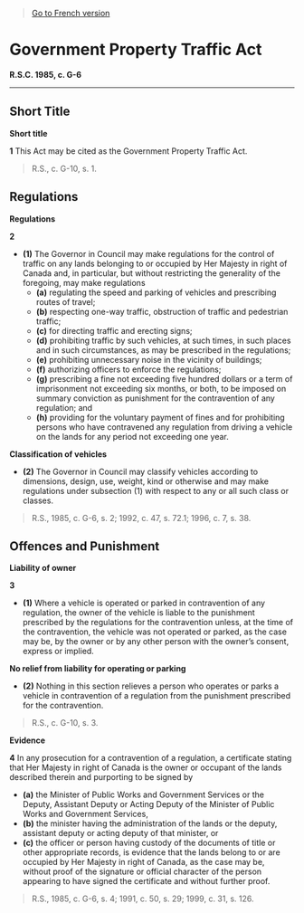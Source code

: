 > [Go to French version](/fr/Lois/Lois%20révisées%20du%20Canada/G/G-6.md)

# Government Property Traffic Act

**R.S.C. 1985, c. G-6**


----------



## Short Title



**Short title**

**1** This Act may be cited as the Government Property Traffic Act.
> R.S., c. G-10, s. 1.





## Regulations



**Regulations**

**2** 

- **(1)** The Governor in Council may make regulations for the control of traffic on any lands belonging to or occupied by Her Majesty in right of Canada and, in particular, but without restricting the generality of the foregoing, may make regulations
	- **(a)** regulating the speed and parking of vehicles and prescribing routes of travel;
	- **(b)** respecting one-way traffic, obstruction of traffic and pedestrian traffic;
	- **(c)** for directing traffic and erecting signs;
	- **(d)** prohibiting traffic by such vehicles, at such times, in such places and in such circumstances, as may be prescribed in the regulations;
	- **(e)** prohibiting unnecessary noise in the vicinity of buildings;
	- **(f)** authorizing officers to enforce the regulations;
	- **(g)** prescribing a fine not exceeding five hundred dollars or a term of imprisonment not exceeding six months, or both, to be imposed on summary conviction as punishment for the contravention of any regulation; and
	- **(h)** providing for the voluntary payment of fines and for prohibiting persons who have contravened any regulation from driving a vehicle on the lands for any period not exceeding one year.

**Classification of vehicles**

- **(2)** The Governor in Council may classify vehicles according to dimensions, design, use, weight, kind or otherwise and may make regulations under subsection (1) with respect to any or all such class or classes.
> R.S., 1985, c. G-6, s. 2; 1992, c. 47, s. 72.1; 1996, c. 7, s. 38.





## Offences and Punishment



**Liability of owner**

**3** 

- **(1)** Where a vehicle is operated or parked in contravention of any regulation, the owner of the vehicle is liable to the punishment prescribed by the regulations for the contravention unless, at the time of the contravention, the vehicle was not operated or parked, as the case may be, by the owner or by any other person with the owner’s consent, express or implied.

**No relief from liability for operating or parking**

- **(2)** Nothing in this section relieves a person who operates or parks a vehicle in contravention of a regulation from the punishment prescribed for the contravention.
> R.S., c. G-10, s. 3.





**Evidence**

**4** In any prosecution for a contravention of a regulation, a certificate stating that Her Majesty in right of Canada is the owner or occupant of the lands described therein and purporting to be signed by
- **(a)** the Minister of Public Works and Government Services or the Deputy, Assistant Deputy or Acting Deputy of the Minister of Public Works and Government Services,
- **(b)** the minister having the administration of the lands or the deputy, assistant deputy or acting deputy of that minister, or
- **(c)** the officer or person having custody of the documents of title or other appropriate records,
is evidence that the lands belong to or are occupied by Her Majesty in right of Canada, as the case may be, without proof of the signature or official character of the person appearing to have signed the certificate and without further proof.
> R.S., 1985, c. G-6, s. 4; 1991, c. 50, s. 29; 1999, c. 31, s. 126.



